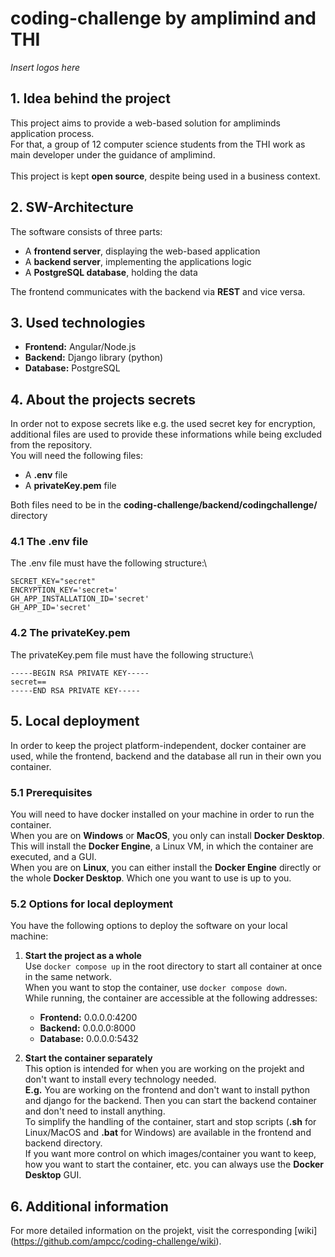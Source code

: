 # **coding-challenge by amplimind and THI**
*Insert logos here*

## **1. Idea behind the project**
This project aims to provide a web-based solution for ampliminds application process.\
For that, a group of 12 computer science students from the THI work as main developer under the guidance of amplimind.\
\
This project is kept **open source**, despite being used in a business context.

## **2. SW-Architecture**
The software consists of three parts:
- A **frontend server**, displaying the web-based application
- A **backend server**, implementing the applications logic
- A **PostgreSQL database**, holding the data 

The frontend communicates with the backend via **REST** and vice versa.

## **3. Used technologies**
- **Frontend:** Angular/Node.js
- **Backend:** Django library (python)
- **Database:** PostgreSQL

## **4. About the projects secrets**
In order not to expose secrets like e.g. the used secret key for encryption, additional files are used to provide these informations while being excluded from the repository.\
You will need the following files:
- A **.env** file 
- A **privateKey.pem** file

Both files need to be in the **coding-challenge/backend/codingchallenge/** directory

### **4.1 The .env file**
The .env file must have the following structure:\
```
SECRET_KEY="secret"
ENCRYPTION_KEY='secret='
GH_APP_INSTALLATION_ID='secret'
GH_APP_ID='secret'
```

### **4.2 The privateKey.pem**
The privateKey.pem file must have the following structure:\
```
-----BEGIN RSA PRIVATE KEY-----
secret==
-----END RSA PRIVATE KEY-----
```

## **5. Local deployment**
In order to keep the project platform-independent, docker container are used, while the frontend, backend and the database all run in their own you container.

### **5.1 Prerequisites**
You will need to have docker installed on your machine in order to run the container.\
When you are on **Windows** or **MacOS**, you only can install **Docker Desktop**. This will install the **Docker Engine**, a Linux VM, in which the container are executed, and a GUI.\
When you are on **Linux**, you can either install the **Docker Engine** directly or the whole **Docker Desktop**. Which one you want to use is up to you.

### **5.2 Options for local deployment**
You have the following options to deploy the software on your local machine:
1. **Start the project as a whole**\
   Use `docker compose up` in the root directory to start all container at once in the same network.\
   When you want to stop the container, use `docker compose down`.\
   While running, the container are accessible at the following addresses:
   - **Frontend:** 0.0.0.0:4200
   - **Backend:** 0.0.0.0:8000
   - **Database:** 0.0.0.0:5432

2. **Start the container separately**\
   This option is intended for when you are working on the projekt and don't want to install every technology needed.\
   **E.g.** You are working on the frontend and don't want to install python and django for the backend. Then you can start the backend container and don't need to install anything.\
   To simplify the handling of the container, start and stop scripts (**.sh** for Linux/MacOS and **.bat** for Windows) are available in the frontend and backend directory.\
   If you want more control on which images/container you want to keep, how you want to start the container, etc. you can always use the **Docker Desktop** GUI.

## **6. Additional information**
For more detailed information on the projekt, visit the corresponding [wiki] (https://github.com/ampcc/coding-challenge/wiki).
